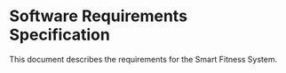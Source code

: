 # Software Requirements Specification

This document describes the requirements for the Smart Fitness System.
